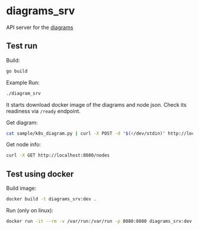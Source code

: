 # diagrams_srv

API server for the [diagrams](https://diagrams.mingrammer.com/)

## Test run

Build:

```bash
go build
```

Example Run:

```bash
./diagram_srv
```

It starts download docker image of the diagrams and node json.
Check its readiness via `/ready` endpoint.

Get diagram:

```bash
cat sample/k8s_diagram.py | curl -X POST -d "$(</dev/stdin)" http://localhost:8080/diagram
```

Get node info:

```bash
curl -X GET http://localhost:8080/nodes
```

## Test using docker

Build image:

```bash
docker build -t diagrams_srv:dev .
```

Run (only on linux):

```bash
docker run -it --rm -v /var/run:/var/run -p 8080:8080 diagrams_srv:dev
```